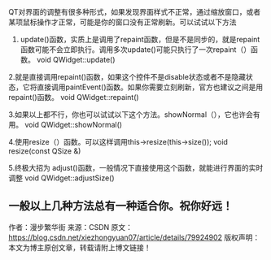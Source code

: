 QT对界面的调整有很多种形式，如果发现界面样式不正常，通过缩放窗口，或者某项鼠标操作才正常，可能是你的窗口没有正常刷新。可以试试以下方法

1. update()函数，实质上是调用了repaint函数，但是不是同步的，就是repaint函数可能不会立即执行。调用多次update()可能只执行了一次repaint（）函数。
void QWidget::update()

2.就是直接调用repaint()函数，如果这个控件不是disable状态或者不是隐藏状态，它将直接调用paintEvent()函数。如果你需要立刻刷新，官方也建议之间是用repaint()函数。
void QWidget::repaint()


3.如果以上都不行，你也可以试试以下这个方法。showNormal（），它也许会有用。
void QWidget::showNormal()

4.使用resize（）函数。可以这样调用this->resize(this->size());
void resize(const QSize &)

5.终极大招为 adjust()函数，一般情况下直接使用这个函数，就能进行界面的实时调整
void QWidget::adjustSize()


一般以上几种方法总有一种适合你。祝你好远！
--------------------- 
作者：漫步繁华街 
来源：CSDN 
原文：https://blog.csdn.net/xiezhongyuan07/article/details/79924902 
版权声明：本文为博主原创文章，转载请附上博文链接！